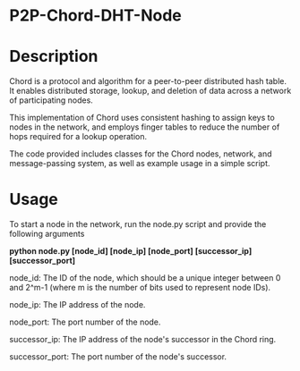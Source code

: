 # P2P-Chord-DHT-Node
# Description

Chord is a protocol and algorithm for a peer-to-peer distributed hash table. It enables distributed storage, lookup, and deletion of data across a network of participating nodes.  

This implementation of Chord uses consistent hashing to assign keys to nodes in the network, and employs finger tables to reduce the number of hops required for a lookup operation.

The code provided includes classes for the Chord nodes, network, and message-passing system, as well as example usage in a simple script.

# Usage 

To start a node in the network, run the node.py script and provide the following arguments

__python node.py [node_id] [node_ip] [node_port] [successor_ip] [successor_port]__

node_id: The ID of the node, which should be a unique integer between 0 and 2^m-1 (where m is the number of bits used to represent node IDs).

node_ip: The IP address of the node.

node_port: The port number of the node.

successor_ip: The IP address of the node's successor in the Chord ring.

successor_port: The port number of the node's successor.
